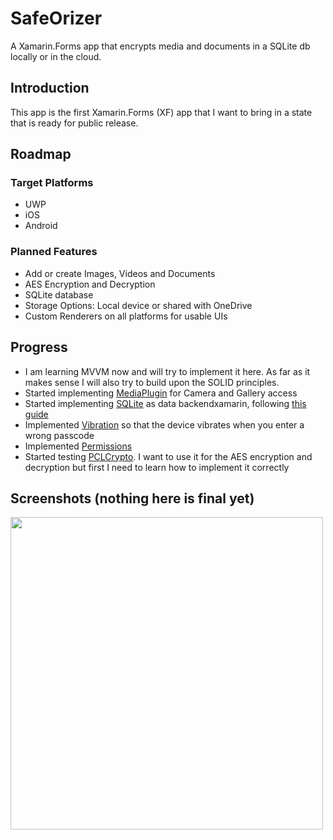 
# SafeOrizer
A Xamarin.Forms app that encrypts media and documents in a SQLite db locally or in the cloud.

## Introduction

This app is the first Xamarin.Forms (XF) app that I want to bring in a state that is ready for public release. 

## Roadmap

### Target Platforms
- UWP
- iOS 
- Android

### Planned Features
- Add or create Images, Videos and Documents 
- AES Encryption and Decryption
- SQLite database
- Storage Options: Local device or shared with OneDrive
- Custom Renderers on all platforms for usable UIs


## Progress
- I am learning MVVM now and will try to implement it here. As far as it makes sense I will also try to build upon the SOLID principles.
- Started implementing [MediaPlugin](https://github.com/jamesmontemagno/MediaPlugin) for Camera and Gallery access
- Started implementing [SQLite](https://github.com/praeclarum/sqlite-net) as data backendxamarin, following [this guide](https://developer.xamarin.com/guides/xamarin-forms/working-with/databases/)
- Implemented [Vibration](https://github.com/jamesmontemagno/VibratePlugin) so that the device vibrates when you enter a wrong passcode
- Implemented [Permissions](https://github.com/jamesmontemagno/PermissionsPlugin)
- Started testing [PCLCrypto](https://github.com/AArnott/PCLCrypto). I want to use it for the AES encryption and decryption but first I need to learn how to implement it correctly

## Screenshots (nothing here is final yet)
<a href="url"><img src="http://fs5.directupload.net/images/170104/w9g6lr72.png" align="left" width="500" ></a>



